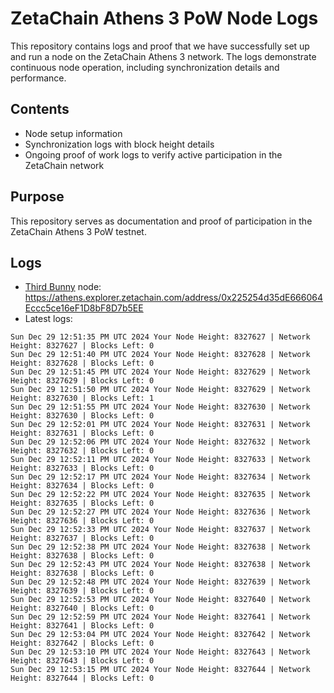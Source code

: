 # ZetaChain Athens 3 PoW Node Logs
This repository contains logs and proof that we have successfully set up and run a node on the ZetaChain Athens 3 network. The logs demonstrate continuous node operation, including synchronization details and performance.

## Contents
- Node setup information
- Synchronization logs with block height details
- Ongoing proof of work logs to verify active participation in the ZetaChain network

## Purpose
This repository serves as documentation and proof of participation in the ZetaChain Athens 3 PoW testnet.

## Logs

- [Third Bunny](https://thirdbunny.xyz/) node: https://athens.explorer.zetachain.com/address/0x225254d35dE666064Eccc5ce16eF1D8bF8D7b5EE
- Latest logs:
```
Sun Dec 29 12:51:35 PM UTC 2024 Your Node Height: 8327627 | Network Height: 8327627 | Blocks Left: 0
Sun Dec 29 12:51:40 PM UTC 2024 Your Node Height: 8327628 | Network Height: 8327628 | Blocks Left: 0
Sun Dec 29 12:51:45 PM UTC 2024 Your Node Height: 8327629 | Network Height: 8327629 | Blocks Left: 0
Sun Dec 29 12:51:50 PM UTC 2024 Your Node Height: 8327629 | Network Height: 8327630 | Blocks Left: 1
Sun Dec 29 12:51:55 PM UTC 2024 Your Node Height: 8327630 | Network Height: 8327630 | Blocks Left: 0
Sun Dec 29 12:52:01 PM UTC 2024 Your Node Height: 8327631 | Network Height: 8327631 | Blocks Left: 0
Sun Dec 29 12:52:06 PM UTC 2024 Your Node Height: 8327632 | Network Height: 8327632 | Blocks Left: 0
Sun Dec 29 12:52:11 PM UTC 2024 Your Node Height: 8327633 | Network Height: 8327633 | Blocks Left: 0
Sun Dec 29 12:52:17 PM UTC 2024 Your Node Height: 8327634 | Network Height: 8327634 | Blocks Left: 0
Sun Dec 29 12:52:22 PM UTC 2024 Your Node Height: 8327635 | Network Height: 8327635 | Blocks Left: 0
Sun Dec 29 12:52:27 PM UTC 2024 Your Node Height: 8327636 | Network Height: 8327636 | Blocks Left: 0
Sun Dec 29 12:52:33 PM UTC 2024 Your Node Height: 8327637 | Network Height: 8327637 | Blocks Left: 0
Sun Dec 29 12:52:38 PM UTC 2024 Your Node Height: 8327638 | Network Height: 8327638 | Blocks Left: 0
Sun Dec 29 12:52:43 PM UTC 2024 Your Node Height: 8327638 | Network Height: 8327638 | Blocks Left: 0
Sun Dec 29 12:52:48 PM UTC 2024 Your Node Height: 8327639 | Network Height: 8327639 | Blocks Left: 0
Sun Dec 29 12:52:53 PM UTC 2024 Your Node Height: 8327640 | Network Height: 8327640 | Blocks Left: 0
Sun Dec 29 12:52:59 PM UTC 2024 Your Node Height: 8327641 | Network Height: 8327641 | Blocks Left: 0
Sun Dec 29 12:53:04 PM UTC 2024 Your Node Height: 8327642 | Network Height: 8327642 | Blocks Left: 0
Sun Dec 29 12:53:10 PM UTC 2024 Your Node Height: 8327643 | Network Height: 8327643 | Blocks Left: 0
Sun Dec 29 12:53:15 PM UTC 2024 Your Node Height: 8327644 | Network Height: 8327644 | Blocks Left: 0
```
